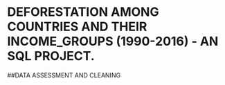 # DEFORESTATION AMONG COUNTRIES AND THEIR INCOME_GROUPS (1990-2016) - AN SQL PROJECT.
##DATA ASSESSMENT AND CLEANING
